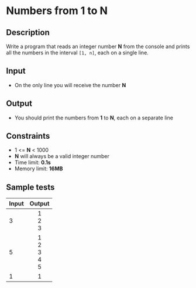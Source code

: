 # Numbers from 1 to N

## Description
Write a program that reads an integer number **N** from the console and prints all the numbers in the interval `[1, n]`, each on a single line.

## Input
- On the only line you will receive the number **N**

## Output
- You should print the numbers from **1** to **N**, each on a separate line

## Constraints
- 1 <= **N** < 1000
- **N** will always be a valid integer number
- Time limit: **0.1s**
- Memory limit: **16MB**

## Sample tests

| Input |           Output          |
|-------|:-------------------------:|
| 3     | 1<br/>2<br/>3             |
| 5     | 1<br/>2<br/>3<br/>4<br/>5 |
| 1     | 1                         |
